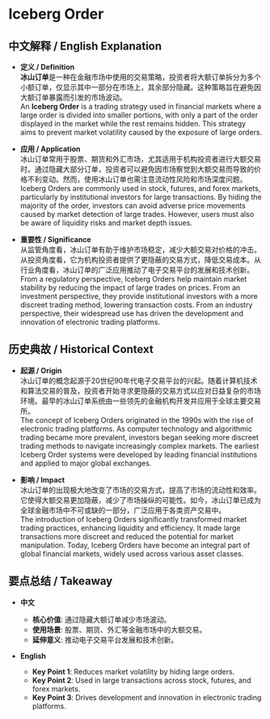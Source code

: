 # Iceberg Order

## 中文解释 / English Explanation

* **定义 / Definition**  
  **冰山订单**是一种在金融市场中使用的交易策略，投资者将大额订单拆分为多个小额订单，仅显示其中一部分在市场上，其余部分隐藏。这种策略旨在避免因大额订单暴露而引发的市场波动。  
  An **Iceberg Order** is a trading strategy used in financial markets where a large order is divided into smaller portions, with only a part of the order displayed in the market while the rest remains hidden. This strategy aims to prevent market volatility caused by the exposure of large orders.

* **应用 / Application**  
  冰山订单常用于股票、期货和外汇市场，尤其适用于机构投资者进行大额交易时。通过隐藏大部分订单，投资者可以避免因市场察觉到大额交易而导致的价格不利变动。然而，使用冰山订单也需注意流动性风险和市场深度问题。  
  Iceberg Orders are commonly used in stock, futures, and forex markets, particularly by institutional investors for large transactions. By hiding the majority of the order, investors can avoid adverse price movements caused by market detection of large trades. However, users must also be aware of liquidity risks and market depth issues.

* **重要性 / Significance**  
  从监管角度看，冰山订单有助于维护市场稳定，减少大额交易对价格的冲击。从投资角度看，它为机构投资者提供了更隐蔽的交易方式，降低交易成本。从行业角度看，冰山订单的广泛应用推动了电子交易平台的发展和技术创新。  
  From a regulatory perspective, Iceberg Orders help maintain market stability by reducing the impact of large trades on prices. From an investment perspective, they provide institutional investors with a more discreet trading method, lowering transaction costs. From an industry perspective, their widespread use has driven the development and innovation of electronic trading platforms.

## 历史典故 / Historical Context

* **起源 / Origin**  
  冰山订单的概念起源于20世纪90年代电子交易平台的兴起。随着计算机技术和算法交易的普及，投资者开始寻求更隐蔽的交易方式以应对日益复杂的市场环境。最早的冰山订单系统由一些领先的金融机构开发并应用于全球主要交易所。  
  The concept of Iceberg Orders originated in the 1990s with the rise of electronic trading platforms. As computer technology and algorithmic trading became more prevalent, investors began seeking more discreet trading methods to navigate increasingly complex markets. The earliest Iceberg Order systems were developed by leading financial institutions and applied to major global exchanges.

* **影响 / Impact**  
  冰山订单的出现极大地改变了市场的交易方式，提高了市场的流动性和效率。它使得大额交易更加隐蔽，减少了市场操纵的可能性。如今，冰山订单已成为全球金融市场中不可或缺的一部分，广泛应用于各类资产交易中。  
  The introduction of Iceberg Orders significantly transformed market trading practices, enhancing liquidity and efficiency. It made large transactions more discreet and reduced the potential for market manipulation. Today, Iceberg Orders have become an integral part of global financial markets, widely used across various asset classes.

## 要点总结 / Takeaway

* **中文**  
  - **核心价值**: 通过隐藏大额订单减少市场波动。
  - **使用场景**: 股票、期货、外汇等金融市场中的大额交易。
  - **延伸意义**: 推动电子交易平台发展和技术创新。

* **English**  
  - **Key Point 1**: Reduces market volatility by hiding large orders.
  - **Key Point 2**: Used in large transactions across stock, futures, and forex markets.
  - **Key Point 3**: Drives development and innovation in electronic trading platforms.